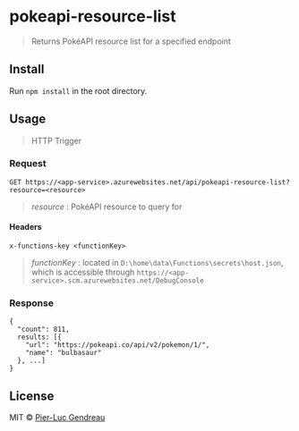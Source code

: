 # pokeapi-resource-list

> Returns PokéAPI resource list for a specified endpoint


## Install

Run `npm install` in the root directory.


## Usage

> HTTP Trigger

### Request

`GET https://<app-service>.azurewebsites.net/api/pokeapi-resource-list?resource=<resource>`

> *resource* : PokéAPI resource to query for

#### Headers

`x-functions-key <functionKey>`

> *functionKey* : located in `D:\home\data\Functions\secrets\host.json`, which is accessible through `https://<app-service>.scm.azurewebsites.net/DebugConsole`

### Response

```
{
  "count": 811,
  results: [{
    "url": "https://pokeapi.co/api/v2/pokemon/1/",
    "name": "bulbasaur"
  }, ...]
}
```


## License

MIT © [Pier-Luc Gendreau](https://github.com/Zertz)
